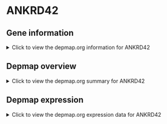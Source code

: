 <h1>ANKRD42</h1>

<h2>Gene information</h2>
<details>
  <summary>Click to view the depmap.org information for ANKRD42</summary>
  <iframe src="https://depmap.org/portal/gene/ANKRD42?tab=about" style="border:none;width:100%;height:800px"></iframe>
</details>

<h2>Depmap overview</h2>
<details>
  <summary>Click to view the depmap.org summary for ANKRD42</summary>
  <iframe src="https://depmap.org/portal/gene/ANKRD42?tab=overview" style="border:none;width:100%;height:800px"></iframe>
</details>

<h2>Depmap expression</h2>
<details>
  <summary>Click to view the depmap.org expression data for ANKRD42</summary>
  <iframe src="https://depmap.org/portal/gene/ANKRD42?tab=characterization" style="border:none;width:100%;height:800px"></iframe>
</details>


<!--
<h2>Reactome Pathway diagram</h2>
<details>
  <summary>Click to view Reactome pathway for ANKRD42</summary>
  PNAME
</details>
-->


